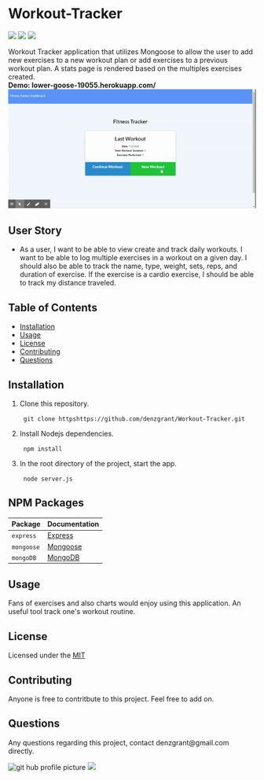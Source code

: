 # Workout-Tracker
  <img src="https://img.shields.io/badge/Node-12.16.3-brightgreen"> <img src="https://img.shields.io/badge/-JavaScript-brightgreen">
  <img src="https://img.shields.io/github/last-commit/denzgrant/Eat-Da-Burger-"> 
 <p>
 Workout Tracker application that utilizes Mongoose to allow the user to add new exercises to a new workout plan or add exercises to a previous workout plan. A stats page is rendered based on the multiples exercises created. 
 <br>
  <strong>Demo: lower-goose-19055.herokuapp.com/</strong>
  
   <img src="/images/Fitness Tracker.gif" alt="demogif"> 
  </p>
  
## User Story

 - As a user, I want to be able to view create and track daily workouts. I want to be able to log multiple exercises in a workout on a given day. I should also be able to track the name, type, weight, sets, reps, and duration of exercise. If the exercise is a cardio exercise, I should be able to track my distance traveled.
  
  <h2>Table of Contents</h2>
  <ul> 
   <li><a href="#Installation">Installation</a></li> 
   <li><a href="#Usage">Usage</a></li>   
   <li><a href="#License">License</a></li>   
   <li><a href="#Contributing">Contributing</a></li>   
   <li><a href="#Questions">Questions</a></li>                         
  </ul>
  <h2 id="Installation">Installation</h2>
    <ol>
<li>Clone this repository.<pre><code> git <span class="hljs-keyword">clone</span> <span class="hljs-title">https</span>https://github.com/denzgrant/Workout-Tracker.git
</code></pre></li>
<li>Install Nodejs dependencies.<pre><code> npm <span class="hljs-keyword">install</span>
</code></pre></li>
<li>In the root directory of the project, start the app.<pre><code> <span class="hljs-keyword">node</span> <span class="hljs-title">server</span>.js
</code></pre></li>
</ol>

  ## NPM Packages

| Package | Documentation |
| ----------- | ----------- |
| `express` | [Express](https://www.npmjs.com/package/express) |
| `mongoose` | [Mongoose](https://www.npmjs.com/package/mongoose) |
| `mongoDB` | [MongoDB](https://www.npmjs.com/package/mongodb) |

  <p></p>
  <h2 id="Usage">Usage</h2>
  <p>Fans of exercises and also charts would enjoy using this application. An useful tool track one's workout routine.</p> 
  <h2 id="License">License</h2>
  <p>Licensed under the <a href="./LICENSE">MIT</a></p>
  <h2 id="Contributing">Contributing</h2>
  <p>Anyone is free to contritbute to this project. Feel free to add on. </p>
  <h2 id="Questions">Questions</h2>
  <p style="strong">Any questions regarding this project, contact denzgrant@gmail.com directly.</p>
  <img src="https://avatars.githubusercontent.com/u/58059554?" alt="git hub profile picture" height="225" width="250">
  <img src="https://img.shields.io/github/followers/denzgrant?label=follow&style=social">
